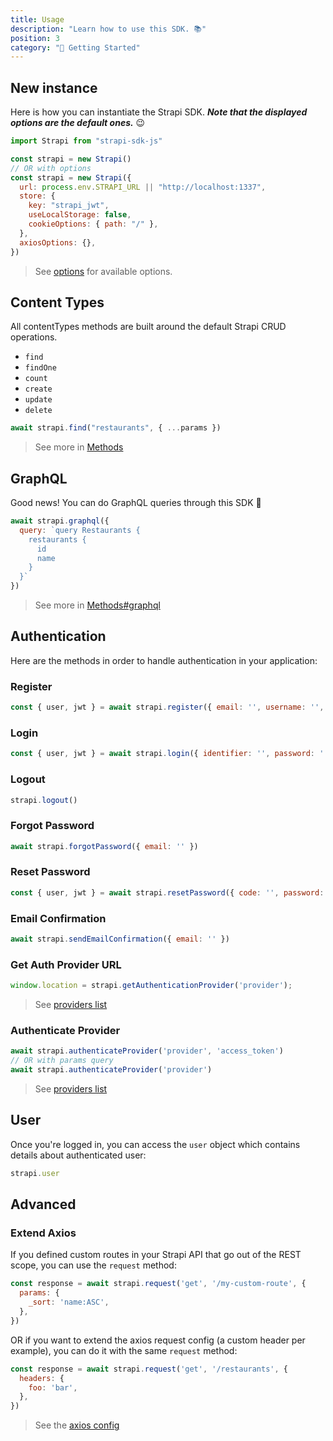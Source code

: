 ```yaml
---
title: Usage
description: "Learn how to use this SDK. 📚"
position: 3
category: "🚀 Getting Started"
---
```


## New instance

Here is how you can instantiate the Strapi SDK. ***Note that the displayed options are the default ones.*** 😉

```js
import Strapi from "strapi-sdk-js"

const strapi = new Strapi()
// OR with options
const strapi = new Strapi({
  url: process.env.STRAPI_URL || "http://localhost:1337",
  store: {
    key: "strapi_jwt",
    useLocalStorage: false,
    cookieOptions: { path: "/" },
  },
  axiosOptions: {},
})
```

> See [options](/api/options) for available options.

## Content Types

All contentTypes methods are built around the default Strapi CRUD operations.

- `find`
- `findOne`
- `count`
- `create`
- `update`
- `delete`

```js
await strapi.find("restaurants", { ...params })
```

> See more in [Methods](/api/methods)

## GraphQL

Good news! You can do GraphQL queries through this SDK 🥳

```js
await strapi.graphql({
  query: `query Restaurants {
    restaurants {
      id
      name
    }
  }`
})
```

> See more in [Methods#graphql](/api/methods#graphqlquery)

## Authentication

Here are the methods in order to handle authentication in your application:

### Register
```js
const { user, jwt } = await strapi.register({ email: '', username: '', password: '' })
```

### Login
```js
const { user, jwt } = await strapi.login({ identifier: '', password: '' })
```

### Logout
```js
strapi.logout()
```

### Forgot Password
```js
await strapi.forgotPassword({ email: '' })
```

### Reset Password
```js
const { user, jwt } = await strapi.resetPassword({ code: '', password: '', passwordConfirmation: '' })
```

### Email Confirmation
```js
await strapi.sendEmailConfirmation({ email: '' })
```

### Get Auth Provider URL
```js
window.location = strapi.getAuthenticationProvider('provider');
```
> See [providers list](https://strapi.io/documentation/developer-docs/latest/development/plugins/users-permissions.html#providers)

### Authenticate Provider
```js
await strapi.authenticateProvider('provider', 'access_token')
// OR with params query
await strapi.authenticateProvider('provider')
```
> See [providers list](https://strapi.io/documentation/developer-docs/latest/development/plugins/users-permissions.html#providers)

## User

Once you're logged in, you can access the `user` object which contains details about authenticated user:
```js
strapi.user
``` 

## Advanced

### Extend Axios

If you defined custom routes in your Strapi API that go out of the REST scope, you can use the `request` method:

```js
const response = await strapi.request('get', '/my-custom-route', {
  params: {
    _sort: 'name:ASC',
  },
})
```

OR if you want to extend the axios request config (a custom header per example), you can do it with the same `request` method:

```js
const response = await strapi.request('get', '/restaurants', {
  headers: {
    foo: 'bar',
  },
})
```

> See the [axios config](https://github.com/axios/axios#request-config)